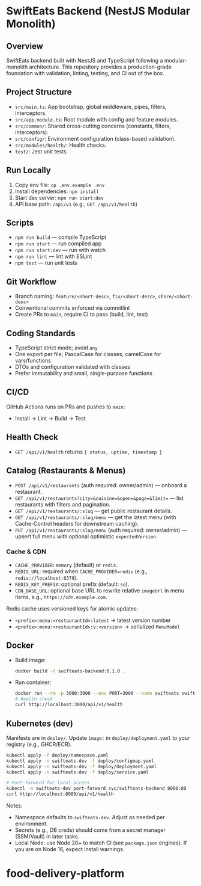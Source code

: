 # SwiftEats Backend (NestJS Modular Monolith)

## Overview
SwiftEats backend built with NestJS and TypeScript following a modular-monolith architecture. This repository provides a production-grade foundation with validation, linting, testing, and CI out of the box.

## Project Structure
- `src/main.ts`: App bootstrap, global middleware, pipes, filters, interceptors.
- `src/app.module.ts`: Root module with config and feature modules.
- `src/common/`: Shared cross-cutting concerns (constants, filters, interceptors).
- `src/config/`: Environment configuration (class-based validation).
- `src/modules/health/`: Health checks.
- `test/`: Jest unit tests.

## Run Locally
1. Copy env file: `cp .env.example .env`
2. Install dependencies: `npm install`
3. Start dev server: `npm run start:dev`
4. API base path: `/api/v1` (e.g., `GET /api/v1/health`)

## Scripts
- `npm run build` — compile TypeScript
- `npm run start` — run compiled app
- `npm run start:dev` — run with watch
- `npm run lint` — lint with ESLint
- `npm test` — run unit tests

## Git Workflow
- Branch naming: `feature/<short-desc>`, `fix/<short-desc>`, `chore/<short-desc>`
- Conventional commits enforced via commitlint
- Create PRs to `main`, require CI to pass (build, lint, test)

## Coding Standards
- TypeScript strict mode; avoid `any`
- One export per file; PascalCase for classes; camelCase for vars/functions
- DTOs and configuration validated with classes
- Prefer immutability and small, single-purpose functions

## CI/CD
GitHub Actions runs on PRs and pushes to `main`:
- Install -> Lint -> Build -> Test

## Health Check
- `GET /api/v1/health` returns `{ status, uptime, timestamp }`

## Catalog (Restaurants & Menus)
- `POST /api/v1/restaurants` (auth required: owner/admin) — onboard a restaurant.
- `GET /api/v1/restaurants?city=&cuisine=&open=&page=&limit=` — list restaurants with filters and pagination.
- `GET /api/v1/restaurants/:slug` — get public restaurant details.
- `GET /api/v1/restaurants/:slug/menu` — get the latest menu (with Cache-Control headers for downstream caching).
- `PUT /api/v1/restaurants/:slug/menu` (auth required: owner/admin) — upsert full menu with optional optimistic `expectedVersion`.

### Cache & CDN
- `CACHE_PROVIDER`: `memory` (default) or `redis`.
- `REDIS_URL`: required when `CACHE_PROVIDER=redis` (e.g., `redis://localhost:6379`).
- `REDIS_KEY_PREFIX`: optional prefix (default: `se`).
- `CDN_BASE_URL`: optional base URL to rewrite relative `imageUrl` in menu items, e.g., `https://cdn.example.com`.

Redis cache uses versioned keys for atomic updates:
- `<prefix>:menu:<restaurantId>:latest` → latest version number
- `<prefix>:menu:<restaurantId>:v:<version>` → serialized `MenuModel`

## Docker
- Build image:
  ```bash
  docker build -t swifteats-backend:0.1.0 .
  ```
- Run container:
  ```bash
  docker run --rm -p 3000:3000 --env PORT=3000 --name swifteats swifteats-backend:0.1.0
  # Health check
  curl http://localhost:3000/api/v1/health
  ```

## Kubernetes (dev)
Manifests are in `deploy/`. Update `image:` in `deploy/deployment.yaml` to your registry (e.g., GHCR/ECR).

```bash
kubectl apply -f deploy/namespace.yaml
kubectl apply -n swifteats-dev -f deploy/configmap.yaml
kubectl apply -n swifteats-dev -f deploy/deployment.yaml
kubectl apply -n swifteats-dev -f deploy/service.yaml

# Port-forward for local access
kubectl -n swifteats-dev port-forward svc/swifteats-backend 8080:80
curl http://localhost:8080/api/v1/health
```

Notes:
- Namespace defaults to `swifteats-dev`. Adjust as needed per environment.
- Secrets (e.g., DB creds) should come from a secret manager (SSM/Vault) in later tasks.
 - Local Node: use Node 20+ to match CI (see `package.json` engines). If you are on Node 16, expect install warnings.
# food-delivery-platform
